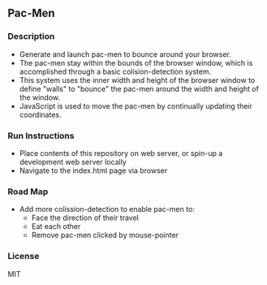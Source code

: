 ## Pac-Men 
### Description
- Generate and launch pac-men to bounce around your browser.
- The pac-men stay within the bounds of the browser window, which is accomplished through a basic colision-detection system.
- This system uses the inner width and height of the browser window to define "walls" to "bounce" the pac-men around the width and height of the window.
- JavaScript is used to move the pac-men by continually updating their coordinates. 
### Run Instructions
- Place contents of this repository on web server, or spin-up a development web server locally
- Navigate to the index.html page via browser
### Road Map
- Add more colission-detection to enable pac-men to:
  - Face the direction of their travel
  - Eat each other
  - Remove pac-men clicked by mouse-pointer
### License
MIT
